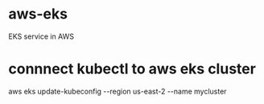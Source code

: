# aws-eks
EKS service in AWS

# connnect kubectl to aws eks cluster
aws eks update-kubeconfig --region us-east-2 --name mycluster